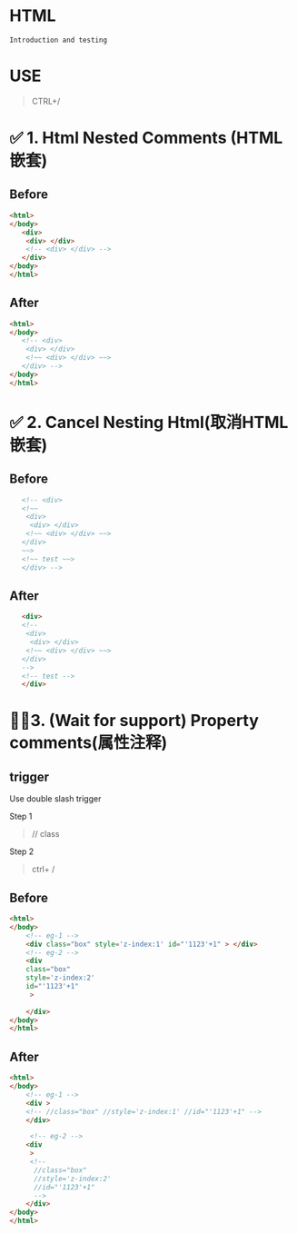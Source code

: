 
# HTML

`Introduction and testing`

# USE

> CTRL+/

# ✅ 1. Html Nested Comments (HTML嵌套)


## Before
```html
<html>
</body>
   <div> 
	<div> </div>
	<!-- <div> </div> -->
   </div>
</body>
</html>
```

## After
```html
<html>
</body>
   <!-- <div> 
	<div> </div>
	<!~~ <div> </div> ~~>
   </div> -->
</body>
</html>
```

# ✅ 2. Cancel Nesting Html(取消HTML嵌套) 

## Before
<!-- TestMark:HtmlCancelNestingHtml-Before  -->
```html
   <!-- <div>   
   <!~~ 
    <div> 
	 <div> </div>
	<!~~ <div> </div> ~~>
   </div> 
   ~~>
   <!~~ test ~~>
   </div> -->
```


## After
<!-- TestMark:HtmlCancelNestingHtml-After  -->
```html
   <div>   
   <!-- 
    <div> 
	 <div> </div>
	<!~~ <div> </div> ~~>
   </div> 
   -->
   <!-- test -->
   </div>
```



# 👨‍💻3. (Wait for support) Property comments(属性注释) 


## trigger
Use double slash trigger 

Step 1
> // class 

Step 2
> ctrl+ /


## Before
```html
<html>
</body>
    <!-- eg-1 -->
    <div class="box" style='z-index:1' id="'1123'+1" > </div>
    <!-- eg-2 -->
    <div
	class="box" 
	style='z-index:2'
	id="'1123'+1" 
     > 
   
    </div>
</body>
</html>
```


## After

```html
<html>
</body>
    <!-- eg-1 -->
    <div > 
	<!-- //class="box" //style='z-index:1' //id="'1123'+1" -->
    </div>

     <!-- eg-2 -->
    <div
     >
     <!-- 
	  //class="box"
	  //style='z-index:2'
	  //id="'1123'+1" 
      -->
    </div>
</body>
</html>
```